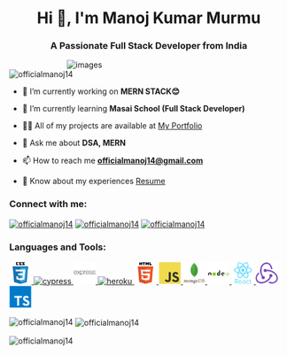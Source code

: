 

<h1 align="center">Hi 👋, I'm Manoj Kumar Murmu</h1>
<h3 align="center">A Passionate Full Stack Developer from India</h3>

<img align="right" alt="images" width="400" src="https://miro.medium.com/max/1360/0*7Q3yvSIv_t0ioJ-Z.gif">

<p align="left"> <img src="https://komarev.com/ghpvc/?username=officialmanoj14&label=Profile%20views&color=0e75b6&style=flat" alt="officialmanoj14" /> </p>

- 🔭 I’m currently working on **MERN STACK😊**

- 🌱 I’m currently learning **Masai School (Full Stack Developer)**

- 👨‍💻 All of my projects are available at [My Portfolio](officialmanoj14.github.io)

- 💬 Ask me about **DSA, MERN**

- 📫 How to reach me **officialmanoj14@gmail.com**

- 📄 Know about my experiences [Resume](https://drive.google.com/file/d/1CKUX9UmeAmuD-JgkxXhz4tzKvC23dpOi/view?usp=share_link)

<h3 align="left">Connect with me:</h3>
<p align="left">
<a href="https://twitter.com/officialmanoj14" target="blank"><img align="center" src="https://raw.githubusercontent.com/rahuldkjain/github-profile-readme-generator/master/src/images/icons/Social/twitter.svg" alt="officialmanoj14" height="30" width="40" /></a>
<a href="https://linkedin.com/in/officialmanoj14" target="blank"><img align="center" src="https://raw.githubusercontent.com/rahuldkjain/github-profile-readme-generator/master/src/images/icons/Social/linked-in-alt.svg" alt="officialmanoj14" height="30" width="40" /></a>
<a href="https://www.leetcode.com/officialmanoj14" target="blank"><img align="center" src="https://raw.githubusercontent.com/rahuldkjain/github-profile-readme-generator/master/src/images/icons/Social/leet-code.svg" alt="officialmanoj14" height="30" width="40" /></a>
</p>

<h3 align="left">Languages and Tools:</h3>
<p align="left"> <a href="https://www.w3schools.com/css/" target="_blank" rel="noreferrer"> <img src="https://raw.githubusercontent.com/devicons/devicon/master/icons/css3/css3-original-wordmark.svg" alt="css3" width="40" height="40"/> </a> <a href="https://www.cypress.io" target="_blank" rel="noreferrer"> <img src="https://raw.githubusercontent.com/simple-icons/simple-icons/6e46ec1fc23b60c8fd0d2f2ff46db82e16dbd75f/icons/cypress.svg" alt="cypress" width="40" height="40"/> </a> <a href="https://expressjs.com" target="_blank" rel="noreferrer"> <img src="https://raw.githubusercontent.com/devicons/devicon/master/icons/express/express-original-wordmark.svg" alt="express" width="40" height="40"/> </a> <a href="https://heroku.com" target="_blank" rel="noreferrer"> <img src="https://www.vectorlogo.zone/logos/heroku/heroku-icon.svg" alt="heroku" width="40" height="40"/> </a> <a href="https://www.w3.org/html/" target="_blank" rel="noreferrer"> <img src="https://raw.githubusercontent.com/devicons/devicon/master/icons/html5/html5-original-wordmark.svg" alt="html5" width="40" height="40"/> </a> <a href="https://developer.mozilla.org/en-US/docs/Web/JavaScript" target="_blank" rel="noreferrer"> <img src="https://raw.githubusercontent.com/devicons/devicon/master/icons/javascript/javascript-original.svg" alt="javascript" width="40" height="40"/> </a> <a href="https://www.mongodb.com/" target="_blank" rel="noreferrer"> <img src="https://raw.githubusercontent.com/devicons/devicon/master/icons/mongodb/mongodb-original-wordmark.svg" alt="mongodb" width="40" height="40"/> </a> <a href="https://nodejs.org" target="_blank" rel="noreferrer"> <img src="https://raw.githubusercontent.com/devicons/devicon/master/icons/nodejs/nodejs-original-wordmark.svg" alt="nodejs" width="40" height="40"/> </a> <a href="https://reactjs.org/" target="_blank" rel="noreferrer"> <img src="https://raw.githubusercontent.com/devicons/devicon/master/icons/react/react-original-wordmark.svg" alt="react" width="40" height="40"/> </a> <a href="https://redux.js.org" target="_blank" rel="noreferrer"> <img src="https://raw.githubusercontent.com/devicons/devicon/master/icons/redux/redux-original.svg" alt="redux" width="40" height="40"/> </a> <a href="https://www.typescriptlang.org/" target="_blank" rel="noreferrer"> <img src="https://raw.githubusercontent.com/devicons/devicon/master/icons/typescript/typescript-original.svg" alt="typescript" width="40" height="40"/> </a> </p>

<p><img align="left" src="https://github-readme-stats.vercel.app/api/top-langs?username=officialmanoj14&show_icons=true&locale=en&layout=compact" alt="officialmanoj14" /></p>

<p>&nbsp;<img align="center" src="https://github-readme-stats.vercel.app/api?username=officialmanoj14&show_icons=true&locale=en" alt="officialmanoj14" /></p>

<p><img align="center" src="https://github-readme-streak-stats.herokuapp.com/?user=officialmanoj14&" alt="officialmanoj14" /></p>

